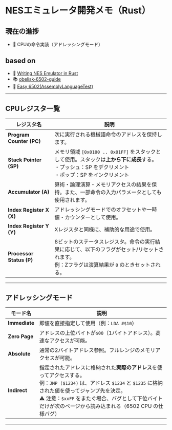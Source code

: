 # NESエミュレータ開発メモ（Rust）

## 現在の進捗
- 🔖 CPUの命令実装（アドレッシングモード）

## based on
- 📘 [Writing NES Emulator in Rust](https://bugzmanov.github.io/nes_ebook/)
- 📚 [obelisk-6502-guide](https://www.nesdev.org/obelisk-6502-guide/)
- 🧪 [Easy 6502(AssemblyLanguageTest)](https://skilldrick.github.io/easy6502/)

---

## CPUレジスタ一覧

| レジスタ名 | 説明 |
|------------|------|
| **Program Counter (PC)** | 次に実行される機械語命令のアドレスを保持します。 |
| **Stack Pointer (SP)** | メモリ領域 `[0x0100 .. 0x01FF]` をスタックとして使用。スタックは**上から下に成長**する。<br>・プッシュ：SP をデクリメント<br>・ポップ：SP をインクリメント |
| **Accumulator (A)** | 算術・論理演算・メモリアクセスの結果を保持。また、一部命令の入力パラメータとしても使用されます。 |
| **Index Register X (X)** | アドレッシングモードでのオフセットや一時値・カウンターとして使用。 |
| **Index Register Y (Y)** | Xレジスタと同様に、補助的な用途で使用。 |
| **Processor Status (P)** | 8ビットのステータスレジスタ。命令の実行結果に応じて、以下のフラグがセット/リセットされます。<br>例：Zフラグは演算結果が `0` のときセットされる。 |

---

## アドレッシングモード

| モード名 | 説明 |
|----------|------|
| **Immediate** | 即値を直接指定して使用（例：`LDA #$10`） |
| **Zero Page** | アドレスの上位バイトが`$00`（1バイトアドレス）。高速なアクセスが可能。 |
| **Absolute** | 通常の2バイトアドレス参照。フルレンジのメモリアクセスが可能。 |
| **Indirect** | 指定されたアドレスに格納された**実際のアドレス**を使ってアクセスする。<br>例：`JMP ($1234)` は、アドレス `$1234` と `$1235` に格納された値を使ってジャンプ先を決定。<br>⚠ 注意：`$xxFF` をまたぐ場合、バグとして下位バイトだけが次のページから読み込まれる（6502 CPU の仕様バグ） |


---
